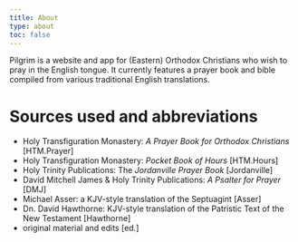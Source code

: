 ```yaml
---
title: About
type: about
toc: false
---
```


Pilgrim is a website and app for (Eastern) Orthodox Christians who wish to pray in the English tongue. It currently features a prayer book and bible compiled from various traditional English translations.

# Sources used and abbreviations
- Holy Transfiguration Monastery: _A Prayer Book for Orthodox Christians_ [HTM.Prayer]
- Holy Transfiguration Monastery: _Pocket Book of Hours_ [HTM.Hours]
- Holy Trinity Publications: The _Jordanville Prayer Book_ [Jordanville]
- David Mitchell James & Holy Trinity Publications: _A Psalter for Prayer_ [DMJ]
- Michael Asser: a KJV-style translation of the Septuagint [Asser]
- Dn. David Hawthorne: KJV-style translation of the Patristic Text of the New Testament [Hawthorne]
- original material and edits [ed.]
